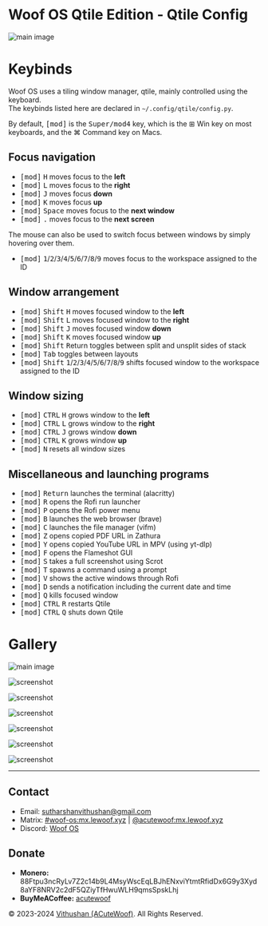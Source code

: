# Woof OS Qtile Edition - Qtile Config

![main image](https://os.lewoof.xyz/images/qtile/s4.png)

# Keybinds

Woof OS uses a tiling window manager, qtile, mainly controlled using the keyboard.  
The keybinds listed here are declared in `~/.config/qtile/config.py`.

By default, <kbd>[mod]</kbd> is the <kbd>Super/mod4</kbd> key, which is the ⊞ Win key on most keyboards, and the ⌘ Command key on Macs.

## Focus navigation

- <kbd>[mod]</kbd> <kbd>H</kbd> moves focus to the **left**
- <kbd>[mod]</kbd> <kbd>L</kbd> moves focus to the **right**
- <kbd>[mod]</kbd> <kbd>J</kbd> moves focus **down**
- <kbd>[mod]</kbd> <kbd>K</kbd> moves focus **up**
- <kbd>[mod]</kbd> <kbd>Space</kbd> moves focus to the **next window**
- <kbd>[mod]</kbd> <kbd>.</kbd> moves focus to the **next screen**

The mouse can also be used to switch focus between windows by simply hovering over them.

- <kbd>[mod]</kbd> <kbd>1</kbd>/<kbd>2</kbd>/<kbd>3</kbd>/<kbd>4</kbd>/<kbd>5</kbd>/<kbd>6</kbd>/<kbd>7</kbd>/<kbd>8</kbd>/<kbd>9</kbd> moves focus to the workspace assigned to the ID

## Window arrangement

- <kbd>[mod]</kbd> <kbd>Shift</kbd> <kbd>H</kbd> moves focused window to the **left**
- <kbd>[mod]</kbd> <kbd>Shift</kbd> <kbd>L</kbd> moves focused window to the **right**
- <kbd>[mod]</kbd> <kbd>Shift</kbd> <kbd>J</kbd> moves focused window **down**
- <kbd>[mod]</kbd> <kbd>Shift</kbd> <kbd>K</kbd> moves focused window **up**
- <kbd>[mod]</kbd> <kbd>Shift</kbd> <kbd>R</kbd>eturn toggles between split and unsplit sides of stack
- <kbd>[mod]</kbd> <kbd>Tab</kbd> toggles between layouts
- <kbd>[mod]</kbd> <kbd>Shift</kbd> <kbd>1</kbd>/<kbd>2</kbd>/<kbd>3</kbd>/<kbd>4</kbd>/<kbd>5</kbd>/<kbd>6</kbd>/<kbd>7</kbd>/<kbd>8</kbd>/<kbd>9</kbd> shifts focused window to the workspace assigned to the ID

## Window sizing

- <kbd>[mod]</kbd> <kbd>CTRL</kbd> <kbd>H</kbd> grows window to the **left**
- <kbd>[mod]</kbd> <kbd>CTRL</kbd> <kbd>L</kbd> grows window to the **right**
- <kbd>[mod]</kbd> <kbd>CTRL</kbd> <kbd>J</kbd> grows window **down**
- <kbd>[mod]</kbd> <kbd>CTRL</kbd> <kbd>K</kbd> grows window **up**
- <kbd>[mod]</kbd> <kbd>N</kbd> resets all window sizes

## Miscellaneous and launching programs

- <kbd>[mod]</kbd> <kbd>Return</kbd> launches the terminal (alacritty)
- <kbd>[mod]</kbd> <kbd>R</kbd> opens the Rofi run launcher
- <kbd>[mod]</kbd> <kbd>P</kbd> opens the Rofi power menu
- <kbd>[mod]</kbd> <kbd>B</kbd> launches the web browser (brave)
- <kbd>[mod]</kbd> <kbd>C</kbd> launches the file manager (vifm)
- <kbd>[mod]</kbd> <kbd>Z</kbd> opens copied PDF URL in Zathura
- <kbd>[mod]</kbd> <kbd>Y</kbd> opens copied YouTube URL in MPV (using yt-dlp)
- <kbd>[mod]</kbd> <kbd>F</kbd> opens the Flameshot GUI
- <kbd>[mod]</kbd> <kbd>S</kbd> takes a full screenshot using Scrot
- <kbd>[mod]</kbd> <kbd>T</kbd> spawns a command using a prompt
- <kbd>[mod]</kbd> <kbd>V</kbd> shows the active windows through Rofi
- <kbd>[mod]</kbd> <kbd>D</kbd> sends a notification including the current date and time
- <kbd>[mod]</kbd> <kbd>Q</kbd> kills focused window
- <kbd>[mod]</kbd> <kbd>CTRL</kbd> <kbd>R</kbd> restarts Qtile
- <kbd>[mod]</kbd> <kbd>CTRL</kbd> <kbd>Q</kbd> shuts down Qtile

# Gallery

![main image](https://os.lewoof.xyz/images/qtile/s4.png)

![screenshot](https://os.lewoof.xyz/images/qtile/s0.png)

![screenshot](https://os.lewoof.xyz/images/qtile/s1.png)

![screenshot](https://os.lewoof.xyz/images/qtile/s2.png)

![screenshot](https://os.lewoof.xyz/images/qtile/s3.png)

![screenshot](https://os.lewoof.xyz/images/qtile/s5.png)

![screenshot](https://os.lewoof.xyz/images/qtile/s6.png)

---

## Contact

- Email: [sutharshanvithushan@gmail.com](mailto:sutharshanvithushan@gmail.com)
- Matrix: [#woof-os:mx.lewoof.xyz](https://matrix.to/#/#woof-os:matrix.org) | [@acutewoof:mx.lewoof.xyz](https://matrix.to/#/@acutewoof:matrix.org)
- Discord: [Woof OS](https://discord.gg/2G2yGUAXUS)

## Donate

- **Monero:** 88Ftpu3ncRyLv7Z2c14b9L4MsyWscEqLBJhENxviYtmtRfidDx6G9y3Xyd8aYF8NRV2c2dF5QZiyTfHwuWLH9qmsSpskLhj
- **BuyMeACoffee:** [acutewoof](https://buymeacoffee.com/acutewoof)

© 2023-2024 [Vithushan (ACuteWoof)](https://lewoof.xyz). All Rights Reserved.
